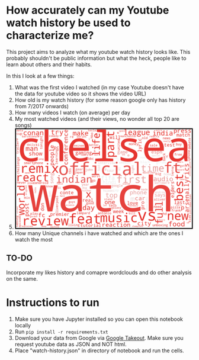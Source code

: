 # How accurately can my Youtube watch history be used to characterize me?

This project aims to analyze what my youtube watch history looks like. This probably shouldn't be public information but what the heck, people like to learn about others and their habits.

In this I look at a few things:
1. What was the first video I watched (in my case Youtube doesn't have the data for youtube video so it shows the video URL)
2. How old is my watch history (for some reason google only has history from 7/2017 onwards)
3. How many videos I watch (on average) per day
4. My most watched videos (and their views, no wonder all top 20 are songs)
5. ![Wordcloud of what the title of these videos are (It's pretty evident I love Chelsea FC)](/wordcloud.png)
6. How many Unique channels i have watched and which are the ones I watch the most

## TO-DO
Incorporate my likes history and comapre wordclouds and do other analysis on the same.

# Instructions to run
1. Make sure you have Jupyter installed so you can open this notebook locally
2. Run `pip install -r requirements.txt`
3. Download your data from Google via [Google Takeout](https://takeout.google.com/). Make sure you request youtube data as JSON and NOT html.
4. Place "watch-history.json" in directory of notebook and run the cells.
